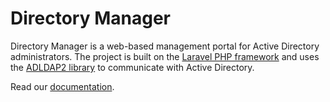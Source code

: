 # Directory Manager

Directory Manager is a web-based management portal for Active Directory administrators. The project is built on the [Laravel PHP framework](https://laravel.com/) and uses the [ADLDAP2 library](https://github.com/Adldap2/Adldap2-Laravel) to communicate with Active Directory.

Read our [documentation](https://github.com/damcclean/DirectoryManager/wiki).